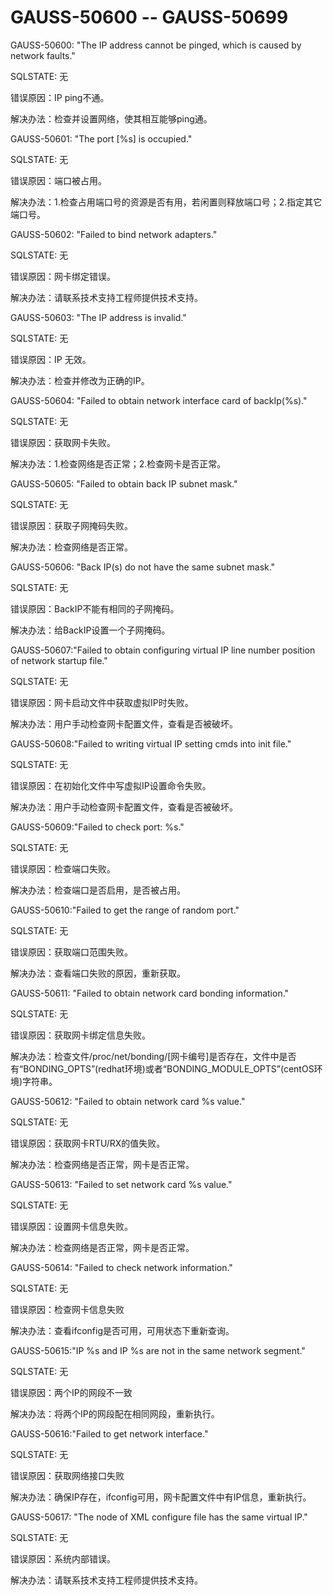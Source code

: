 # GAUSS-50600 -- GAUSS-50699<a name="ZH-CN_TOPIC_0302073513"></a>

GAUSS-50600: "The IP address cannot be pinged, which is caused by network faults."

SQLSTATE: 无

错误原因：IP ping不通。

解决办法：检查并设置网络，使其相互能够ping通。

GAUSS-50601: "The port \[%s\] is occupied."

SQLSTATE: 无

错误原因：端口被占用。

解决办法：1.检查占用端口号的资源是否有用，若闲置则释放端口号；2.指定其它端口号。

GAUSS-50602: "Failed to bind network adapters."

SQLSTATE: 无

错误原因：网卡绑定错误。

解决办法：请联系技术支持工程师提供技术支持。

GAUSS-50603: "The IP address is invalid."

SQLSTATE: 无

错误原因：IP 无效。

解决办法：检查并修改为正确的IP。

GAUSS-50604: "Failed to obtain network interface card of backIp\(%s\)."

SQLSTATE: 无

错误原因：获取网卡失败。

解决办法：1.检查网络是否正常；2.检查网卡是否正常。

GAUSS-50605: "Failed to obtain back IP subnet mask."

SQLSTATE: 无

错误原因：获取子网掩码失败。

解决办法：检查网络是否正常。

GAUSS-50606: "Back IP\(s\) do not have the same subnet mask."

SQLSTATE: 无

错误原因：BackIP不能有相同的子网掩码。

解决办法：给BackIP设置一个子网掩码。

GAUSS-50607:"Failed to obtain configuring virtual IP line number position of network startup file."

SQLSTATE: 无

错误原因：网卡启动文件中获取虚拟IP时失败。

解决办法：用户手动检查网卡配置文件，查看是否被破坏。

GAUSS-50608:"Failed to writing virtual IP setting cmds into init file."

SQLSTATE: 无

错误原因：在初始化文件中写虚拟IP设置命令失败。

解决办法：用户手动检查网卡配置文件，查看是否被破坏。

GAUSS-50609:"Failed to check port: %s."

SQLSTATE: 无

错误原因：检查端口失败。

解决办法：检查端口是否启用，是否被占用。

GAUSS-50610:"Failed to get the range of random port."

SQLSTATE: 无

错误原因：获取端口范围失败。

解决办法：查看端口失败的原因，重新获取。

GAUSS-50611: "Failed to obtain network card bonding information."

SQLSTATE: 无

错误原因：获取网卡绑定信息失败。

解决办法：检查文件/proc/net/bonding/\[网卡编号\]是否存在，文件中是否有“BONDING\_OPTS”\(redhat环境\)或者“BONDING\_MODULE\_OPTS”\(centOS环境\)字符串。

GAUSS-50612: "Failed to obtain network card %s value."

SQLSTATE: 无

错误原因：获取网卡RTU/RX的值失败。

解决办法：检查网络是否正常，网卡是否正常。

GAUSS-50613: "Failed to set network card %s value."

SQLSTATE: 无

错误原因：设置网卡信息失败。

解决办法：检查网络是否正常，网卡是否正常。

GAUSS-50614: "Failed to check network information."

SQLSTATE: 无

错误原因：检查网卡信息失败

解决办法：查看ifconfig是否可用，可用状态下重新查询。

GAUSS-50615:"IP %s and IP %s are not in the same network segment."

SQLSTATE: 无

错误原因：两个IP的网段不一致

解决办法：将两个IP的网段配在相同网段，重新执行。

GAUSS-50616:"Failed to get network interface."

SQLSTATE: 无

错误原因：获取网络接口失败

解决办法：确保IP存在，ifconfig可用，网卡配置文件中有IP信息，重新执行。

GAUSS-50617: "The node of XML configure file has the same virtual IP."

SQLSTATE: 无

错误原因：系统内部错误。

解决办法：请联系技术支持工程师提供技术支持。
